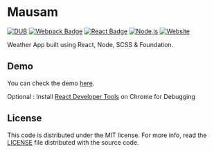 # Mausam

[![DUB](https://img.shields.io/dub/l/vibe-d.svg)]()
[![Webpack Badge](https://cdn.rawgit.com/aleen42/badges/master/src/webpack.svg)](#) 
[![React Badge](https://cdn.rawgit.com/aleen42/badges/master/src/react.svg)](#)
[![Node.js](https://cdn.rawgit.com/aleen42/badges/master/src/node.svg)](#)
[![Website](https://img.shields.io/website/https/searchneu.com.svg)](http://aajkamausam.herokuapp.com)

Weather App built using React, Node, SCSS & Foundation.

## Demo

You can check the demo [here](http://aajkamausam.herokuapp.com).

Optional : Install [React Developer Tools](https://chrome.google.com/webstore/detail/react-developer-tools/fmkadmapgofadopljbjfkapdkoienihi?hl=en) on Chrome for Debugging


## License

This code is distributed under the MIT license. For more info, read the [LICENSE][license] file distributed with the source code.

[license]: /LICENSE
